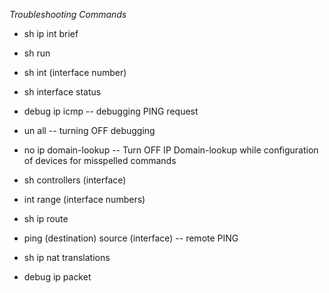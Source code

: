 *Troubleshooting Commands*

* sh ip int brief

* sh run

* sh int (interface number)

* sh interface status
  
* debug ip icmp -- debugging PING request

* un all -- turning OFF debugging

* no ip domain-lookup -- Turn OFF IP Domain-lookup while configuration of devices for misspelled commands

* sh controllers (interface)
  
* int range (interface numbers)
  
* sh ip route

* ping (destination) source (interface) -- remote PING
  
* sh ip nat translations

* debug ip packet
